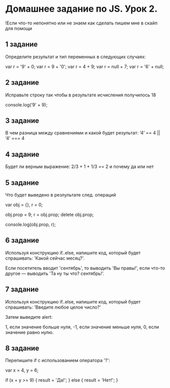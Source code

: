# Домашнее задание по JS. Урок 2.

!Если что-то непонятно или не знаем как сделать пишем мне в скайп для помощи

## 1 задание

Определите результат и тип переменных в следующих случаях:

var r = '9' + 0;
var r = 9 + '0';
var r = 4 + 9;
var r = null + 7;
var r = '6' + null;

## 2 задание

Исправьте строку так чтобы в результате исчисления получилось 18

console.log(‘9’ + 9);

## 3 задание

В чем разница между сравнениями и какой будет результат:
‘4’ == 4 || ‘4’ === 4

## 4 задание

Будет ли верным  выражение:
2/3 + 1 + 1/3 == 2 и почему да или нет

## 5 задание

Что будет выведено в резлультате след. операций

var obj = {},
r = 0;

obj.prop = 9;
r = obj.prop;
delete obj.prop;

console.log(obj.prop, r);

## 6 задание

Используя конструкцию if..else, напишите код, который будет спрашивать: 'Какой сейчас месяц?'.

Если посетитель вводит 'сентябрь', то выводить 'Вы правы!', если что-то другое — выводить 'Та ну ты что? сентябрь!'.

## 7 задание

Используя конструкцию if..else, напишите код, который будет спрашивать: 'Введите любое целое число?'

Затем выведите alert:

1, если значение больше нуля, -1, если значение меньше нуля, 0, если значение равно нулю.

## 8 задание

Перепишите if с использованием оператора '?':

var x = 4, y = 6;

if (x + y >= 9) {
  result = 'Да!';
} else {
  result = 'Нет!';
}
